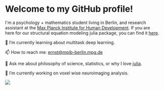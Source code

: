 # Welcome to my GitHub profile!
I'm a psychology + mathematics student living in Berlin, and research assistant at the [Max Planck Institute for Human Development](https://www.mpib-berlin.mpg.de/en).
If you are here for our structural equation modeling julia package, you can find it [here](https://github.com/StructuralEquationModels/StructuralEquationModels.jl).

🌱 I’m currently learning about multitask deep learning.

📫 How to reach me: ernst@mpib-berlin.mpg.de

💬 Ask me about philosophy of science, statistics, or why I love [julia](https://julialang.org/).

🔭 I’m currently working on voxel wise neuroimaging analysis.

![](https://maximilian-stefan-ernst.github.io/Maximilian-Stefan-Ernst/github-contribution-grid-snake.svg)
